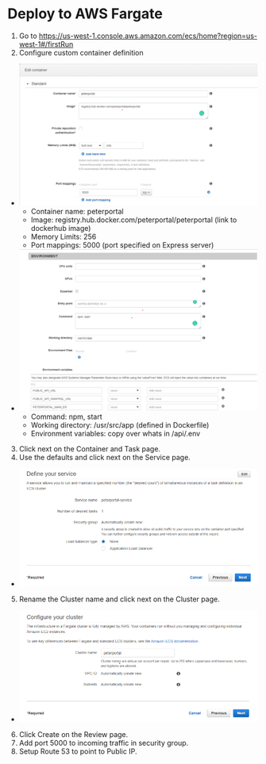 # Deploy to AWS Fargate  
1. Go to https://us-west-1.console.aws.amazon.com/ecs/home?region=us-west-1#/firstRun
2. Configure custom container definition
- ![Alt text](config_1.png)
    - Container name: peterportal
    - Image: registry.hub.docker.com/peterportal/peterportal (link to dockerhub image)
    - Memory Limits: 256 
    - Port mappings: 5000 (port specified on Express server)
- ![Alt text](config_2.png)
    - Command: npm, start
    - Working directory: /usr/src/app (defined in Dockerfile) 
    - Environment variables: copy over whats in /api/.env
3. Click next on the Container and Task page.
4. Use the defaults and click next on the Service page.
- ![Alt text](config_3.png)
5. Rename the Cluster name and click next on the Cluster page.
- ![Alt text](config_4.png)
6. Click Create on the Review page.
7. Add port 5000 to incoming traffic in security group.
8. Setup Route 53 to point to Public IP.